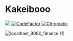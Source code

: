 
# Kakeibooo

<a href="https://konno-yu.github.io/kakeibooo/" target="_blank"><img src="https://raw.githubusercontent.com/storybooks/brand/master/badge/badge-storybook.svg"></a>
[![CodeFactor](https://www.codefactor.io/repository/github/konno-yu/kakeibooo/badge)](https://www.codefactor.io/repository/github/konno-yu/kakeibooo)
[![Chromatic](https://github.com/konno-yu/kakeibooo/actions/workflows/chromatic.yml/badge.svg?branch=develop)](https://github.com/konno-yu/kakeibooo/actions/workflows/chromatic.yml)

![localhost_8080_finance (1)](https://user-images.githubusercontent.com/51043054/134810372-31b3e7e5-00e8-467b-a3f8-34afedfd3f01.png)

